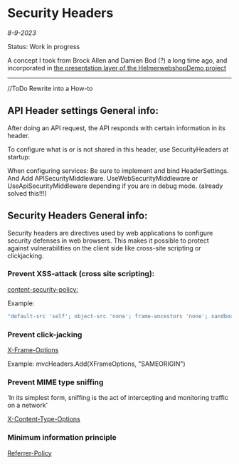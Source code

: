 # Security Headers

*8-9-2023*

Status: Work in progress

A concept I took from Brock Allen and Damien Bod (?) a long time ago, and incorporated
in [the presentation layer of the HelmerwebshopDemo project](https://github.com/HelmerDenDekker/HelmerDemo.WebShop/tree/develop/HelmerDemo.WebShop.Presentation)


-------------------------------------------------------------------

//ToDo Rewrite into a How-to

## API Header settings General info:

After doing an API request, the API responds with certain information in its header.

To configure what is or is not shared in this header, use SecurityHeaders at startup:

When configuring services: Be sure to implement and bind HeaderSettings. And Add APISecurityMiddleware.
UseWebSecurityMiddleware or UseApiSecurityMiddleware depending if you are in debug mode. (already solved this!!!)

## Security Headers General info:

Security headers are directives used by web applications to configure security defenses in web browsers. This makes it
possible to protect against vulnerabilities on the client side like cross-site scripting or clickjacking.

### Prevent XSS-attack (cross site scripting):

[content-security-policy:](https://infosec.mozilla.org/guidelines/web_security#content-security-policy)

Example:

```js
"default-src 'self'; object-src 'none'; frame-ancestors 'none'; sandbox allow-forms allow-same-origin allow-scripts; base-uri 'self'; upgrade-insecure-requests;"
```

### Prevent click-jacking

[X-Frame-Options](https://developer.mozilla.org/en-US/docs/Web/HTTP/Headers/X-Frame-Options)

Example: mvcHeaders.Add(XFrameOptions, "SAMEORIGIN")

### Prevent MIME type sniffing

‘In its simplest form, sniffing is the act of intercepting and monitoring traffic on a network’

[X-Content-Type-Options](https://developer.mozilla.org/en-US/docs/Web/HTTP/Headers/X-Content-Type-Options)

### Minimum information principle

[Referrer-Policy](https://developer.mozilla.org/en-US/docs/Web/HTTP/Headers/Referrer-Policy)